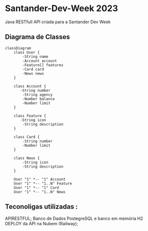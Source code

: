 # Santander-Dev-Week 2023
Java RESTfull API criada para a Santander Dev Week

## Diagrama de Classes

```mermaid
classDiagram
    class User {
        -String name
        -Account account
        -Feature[] features
        -Card card
        -News news
    }

    class Account {
       -String number
        -String agency
        -Number balance
        -Number limit
    }

    class Feature {
       -String icon
        -String description
    }

    class Card {
        -String number
        -Number limit
    }

    class News {
        -String icon
        -String description
    }

    User "1" *-- "1" Account 
    User "1" *-- "1..N" Feature 
    User "1" *-- "1" Card 
    User "1" *-- "1..N" News 

```
## Teconoligas utilizadas : 

APIRESTFUL;
Banco de Dados PostegreSQL e banco em memória H2
DEPLOY da API na Nubem (Railway);


